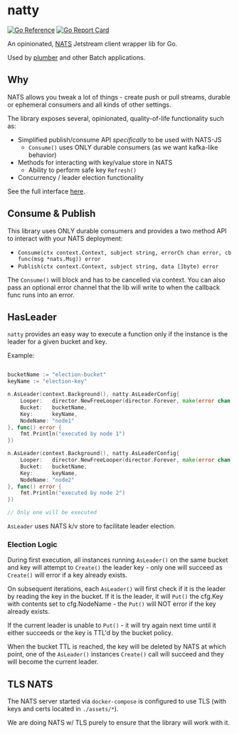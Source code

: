 natty
=====
[![Go Reference](https://pkg.go.dev/badge/github.com/streamdal/natty.svg)](https://pkg.go.dev/github.com/streamdal/natty)
[![Go Report Card](https://goreportcard.com/badge/github.com/streamdal/natty)](https://goreportcard.com/report/github.com/streamdal/natty)

An opinionated, [NATS](https://nats.io) Jetstream client wrapper lib for Go.

Used by [plumber](https://github.com/streamdal/plumber) and other Batch applications.

## Why

NATS allows you tweak a lot of things - create push or pull streams, durable or
ephemeral consumers and all kinds of other settings.

The library exposes several, opinionated, quality-of-life functionality such as:

* Simplified publish/consume API *specifically* to be used with NATS-JS
    * `Consume()` uses ONLY durable consumers (as we want kafka-like behavior)
* Methods for interacting with key/value store in NATS
  * Ability to perform safe key `Refresh()`
* Concurrency / leader election functionality

See the full interface [here](https://pkg.go.dev/github.com/streamdal/natty#INatty).

## Consume & Publish

This library uses ONLY durable consumers and provides a two method API to interact
with your NATS deployment:

* `Consume(ctx context.Context, subject string, errorCh chan error, cb func(msg *nats.Msg)) error`
* `Publish(ctx context.Context, subject string, data []byte) error`

The `Consume()` will block and has to be cancelled via context. You can also
pass an optional error channel that the lib will write to when the callback func
runs into an error.

## HasLeader

`natty` provides an easy way to execute a function only if the instance is the
leader for a given bucket and key.

Example:
```go

bucketName := "election-bucket"
keyName := "election-key"

n.AsLeader(context.Background(), natty.AsLeaderConfig{
	Looper:   director.NewFreeLooper(director.Forever, make(error chan, 1)),
	Bucket:   bucketName,
	Key:      keyName,
	NodeName: "node1"
}, func() error {
	fmt.Println("executed by node 1")
})

n.AsLeader(context.Background(), natty.AsLeaderConfig{
	Looper:   director.NewFreeLooper(director.Forever, make(error chan, 1)),
    Bucket:   bucketName, 
    Key:      keyName,
    NodeName: "node2"
}, func() error {
    fmt.Println("executed by node 2")
})

// Only one will be executed
```

`AsLeader` uses NATS k/v store to facilitate leader election.

### Election Logic

During first execution, all instances running `AsLeader()` on the same bucket 
and key will attempt to `Create()` the leader key - only one will succeed as 
`Create()` will error if a key already exists.

On subsequent iterations, each `AsLeader()` will first check if it is the leader
by reading the key in the bucket. If it is the leader, it will `Put()` the 
cfg.Key with contents set to cfg.NodeName - the `Put()` will NOT error if the 
key already exists.

If the current leader is unable to `Put()` - it will try again next time until
it either succeeds or the key is TTL'd by the bucket policy.

When the bucket TTL is reached, the key will be deleted by NATS at which point,
one of the `AsLeader()` instances `Create()` call will succeed and they will
become the current leader.

## TLS NATS

The NATS server started via `docker-compose` is configured to use TLS (with keys
and certs located in `./assets/*`).

We are doing NATS w/ TLS purely to ensure that the library will work with it.
